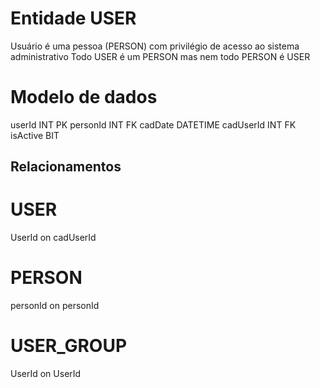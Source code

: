 # Entidade USER

Usuário é uma pessoa (PERSON) com privilégio de acesso ao sistema administrativo
Todo USER é um PERSON mas nem todo PERSON é USER

# Modelo de dados
userId INT PK
personId INT FK
cadDate DATETIME
cadUserId INT FK
isActive BIT

## Relacionamentos ##

# USER
UserId on cadUserId

# PERSON
personId on personId

# USER_GROUP
UserId on UserId
